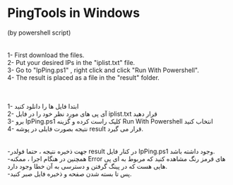 # PingTools in Windows
(by powershell script)
<br />
<br />
<br />
1- First download the files.<br />
2- Put your desired IPs in the "iplist.txt" file.<br />
3- Go to "IpPing.ps1" , right click and click "Run With Powershell".<br />
4- The result is placed as a file in the "result" folder.<br />
<br />
<br />

1- ابتدا فایل ها را دانلود کنید<br />
2- آی پی های مورد نظر خود را در فایل iplist.txt قرار دهید<br />
3- برو IpPing.ps1 کلیک راست کرده و گزینه Run With Powershell انتخاب کنید<br />
4- نتیجه بصورت فایلی در پوشه result قرار می گیرد.<br />
<br />
<br />
-جهت ذخیره نتیجه ، حتما فولدر result در کنار فایل IpPing.ps1 وجود داشته باشد.<br />
-همچنین در هنگام اجرا ، ممکنه Error های قرمز رنگ مشاهده کنید که مربوط به ای پی هایی هست که در پینگ گرفتن و دسترسی به آن خطا وجود دارد. <br />
-پس تا بسته شدن صفحه و ذخیره فایل صبر کنید.
